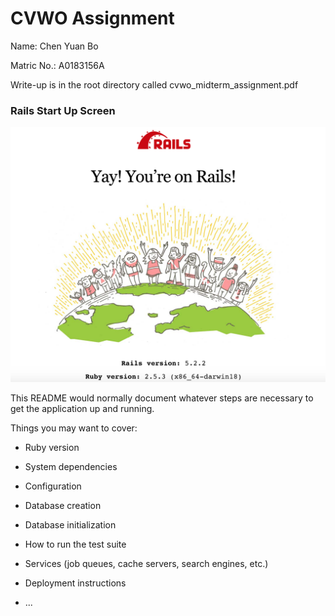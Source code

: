 # CVWO Assignment

Name: Chen Yuan Bo

Matric No.: A0183156A

Write-up is in the root directory called cvwo_midterm_assignment.pdf

### Rails Start Up Screen
![picture](misc/rails_startup_screen.png)


This README would normally document whatever steps are necessary to get the
application up and running.

Things you may want to cover:

* Ruby version

* System dependencies

* Configuration

* Database creation

* Database initialization

* How to run the test suite

* Services (job queues, cache servers, search engines, etc.)

* Deployment instructions

* ...
